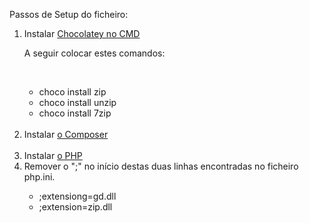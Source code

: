 Passos de Setup do ficheiro:
</br>
<ol>
<li>Instalar <a href="https://docs.chocolatey.org/en-us/choco/setup">Chocolatey no CMD</a></li>
<p>A seguir colocar estes comandos:</p>
</br>
<ul>
<li>choco install zip</li>
<li>choco install unzip</li>
<li>choco install 7zip</li>
</ul>

</br>
<li>Instalar <a href="https://getcomposer.org/download/">o Composer</a></li>

</br>
<li>Instalar <a href="https://windows.php.net/download#php-8.3">o PHP</a></li>

<li>Remover o ";" no início destas duas linhas encontradas no ficheiro php.ini.</li>
<ul>
<li>;extensiong=gd.dll</li> 
<li>;extension=zip.dll</li>
</ul>

</ol>
